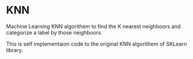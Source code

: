 # KNN
Machine Learning KNN algorithem to find the K nearest neighboors and categorize a label by those neighboors.

This is self implementaion code to the original KNN algorithem of SKLearn library.
